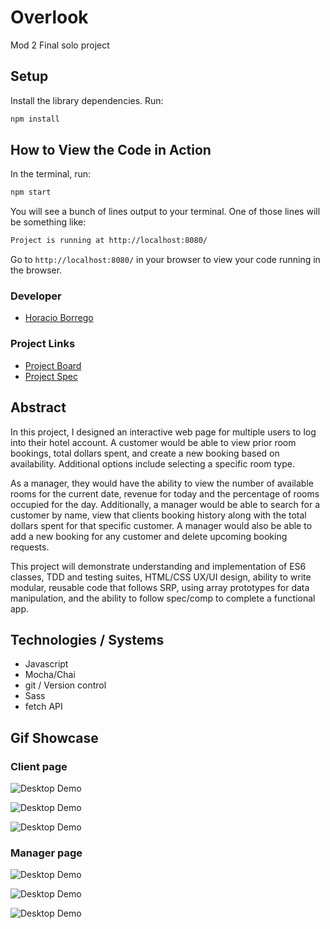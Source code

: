 # Overlook
Mod 2 Final solo project

## Setup

Install the library dependencies. Run:

```bash
npm install
```

## How to View the Code in Action

In the terminal, run:

```bash
npm start
```

You will see a bunch of lines output to your terminal. One of those lines will be something like:

```bash
Project is running at http://localhost:8080/
```

Go to `http://localhost:8080/` in your browser to view your code running in the browser.

### Developer
- [Horacio Borrego](https://github.com/H-Bo214)

### Project Links

- [Project Board](https://github.com/H-Bo214/overlook/projects/1)
- [Project Spec](https://frontend.turing.io/projects/overlook.html)

## Abstract 
In this project, I designed an interactive web page for multiple users to log into their hotel account. A customer would be able to view prior room bookings, total dollars spent, and create a new booking based on availability. Additional options include selecting a specific room type.

As a manager, they would have the ability to view the number of available rooms for the current date, revenue for today and the percentage of rooms occupied for the day. Additionally, a manager would be able to search for a customer by name, view that clients booking history along with the total dollars spent for that specific customer.  A manager would also be able to add a new booking for any customer and delete upcoming booking requests.

This project will demonstrate understanding and implementation of ES6 classes, TDD and testing suites, HTML/CSS UX/UI design, ability to write modular, reusable code that follows SRP, using array prototypes for data manipulation, and the ability to follow spec/comp to complete a functional app.

## Technologies / Systems
- Javascript
- Mocha/Chai
- git / Version control
- Sass
- fetch API

## Gif Showcase

### Client page

![Desktop Demo](https://media.giphy.com/media/XEDGUC2OcSBVHwUjzA/giphy.gif)</br>

![Desktop Demo](https://media.giphy.com/media/W6jIXf0YY1TmdHtJV7/giphy.gif)</br>

![Desktop Demo](https://media.giphy.com/media/VCPsJj1ewjrNY6g5AK/giphy.gif)</br>


### Manager page

![Desktop Demo](https://media.giphy.com/media/cmAy5ywIZI3UtQub9i/giphy.gif)</br>

![Desktop Demo](https://media.giphy.com/media/RfpYx1eGa7A9Mo1xYW/giphy.gif)</br>

![Desktop Demo](https://media.giphy.com/media/lpygXQb31b22TufEug/giphy.gif)</br>


